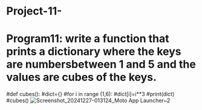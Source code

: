 # Project-11-
#  Program11: write a function that prints a dictionary where the keys are numbersbetween 1 and 5 and the values are cubes of the keys.
#def cubes():
#dict={}
#for i in range (1,6):
#dict[i]=i**3
#print(dict)
#cubes()
![Screenshot_20241227-013124_Moto App Launcher~2](https://github.com/user-attachments/assets/bb1ed960-daf7-4ca6-b872-89d82014d6c5)
